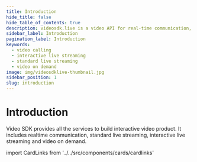 ```yaml
---
title: Introduction
hide_title: false
hide_table_of_contents: true
description: videosdk.live is a video API for real-time communication, live streaming and video-on-demand services. We provide SDK support in all the platforms.
sidebar_label: Introduction
pagination_label: Introduction
keywords:
  - video calling
  - interactive live streaming
  - standard live streaming
  - video on demand
image: img/videosdklive-thumbnail.jpg
sidebar_position: 1
slug: introduction
---
```


# Introduction

Video SDK provides all the services to build interactive video product. It includes realtime communication, standard live streaming, interactive live streaming and video on demand.

import CardLinks from '../../src/components/cards/cardlinks'

<div class="container">
  <div class="row ">
      <div class="col col--6">
      <CardLinks title="Prebuilt" text=" Embed video meetings into an application  in few minutes." links = {[{linkName:"Guide",link: "/docs/guide/prebuilt-video-and-audio-calling/getting-started"},{linkName:"Tutorial",link: "/docs/tutorials/realtime-communication/prebuilt-sdk/quickstart-prebuilt-js"},{linkName:"Code sample",link: "/docs/resources/overview#1-rtc-prebuilt-sdk-code-samples"}]} />
    </div>
    <div class="col col--6">
      <CardLinks title="Video & Audio Calling" text="Low latency video,audio and data communication." 
      links = {[{linkName:"Guide",link: "/docs/guide/video-and-audio-calling-api-sdk/getting-started"},{linkName:"API reference",link: "/docs/realtime-communication/intro"},{linkName:"Tutorial",link: "/docs/tutorials/realtime-communication/js-sdk/quickstart-js"},{linkName:"Code sample",link: "/docs/resources/overview#2-rtc-raw-sdk-code-samples"}]}
      />
    </div>
  </div>
  <div class="row ">
    <div class="col col--6">
      <CardLinks title="Standard Live Streaming" text="Standard RTMP Live Streaming with encoding and playback."   links = {[{linkName:"Guide",link: "/docs/guide/standard-live-streaming/getting-started"},{linkName:"API reference",link: "/docs/live-streaming/intro"},{linkName:"Tutorial",link: "/docs/tutorials/live-streaming/api/quickstart-rest-api"},{linkName:"Code sample",link: "/docs/resources/overview#3-live-stream-code-samples"}]} />
    </div>
    <div class="col col--6">
      <CardLinks title="Video On Demand" text="Low latency video,audio and data communication" 
       links = {[{linkName:"Guide",link: "/docs/guide/video-on-demand/getting-started"},{linkName:"API reference",link: "/video-on-demand/intro"},{linkName:"Tutorial",link: "/docs/tutorials/video-on-demand/api/quickstart-rest-api"},{linkName:"Code sample",link: "/docs/resources/overview#4-video-on-demand-code-samples"}]}
      />
    </div>
  </div>
</div>

<!-- ## How to use documentation.

This documentation is divided into 5 section.

import Card from '@theme/Card';

<div class="container">
  <div class="row ">
    <div class="col col--6">
      <Card heading="Guide" link ="/docs/guide/dashboard/getting-started"description="In depth guide of each product and SDK." />
    </div>
    <div class="col col--6">
      <Card heading="API Reference" link="/docs/realtime-communication/intro"  description="Technical reference of our API and SDK in detail." />
    </div>
  </div>
  <div class="row ">
    <div class="col col--6">
      <Card heading="Tutorials" link="/docs/tutorials/introduction" description="Tailormade tutorials to develpe custom apps using the SDK." />
    </div>
    <div class="col col--6">
      <Card heading="Code Samples" description="List of official code samples" />
    </div>
  </div>
</div> -->
